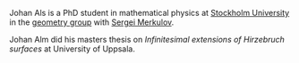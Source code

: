 Johan Als is a PhD student in mathematical physics at [Stockholm University](http://www.su.se/) in the [geometry group](http://www2.math.su.se/matematik/geometri/research.html.en) with [Sergei Merkulov](http://www2.math.su.se/~sm/).

Johan Alm did his masters thesis on _Infinitesimal extensions of Hirzebruch surfaces_ at University of Uppsala.